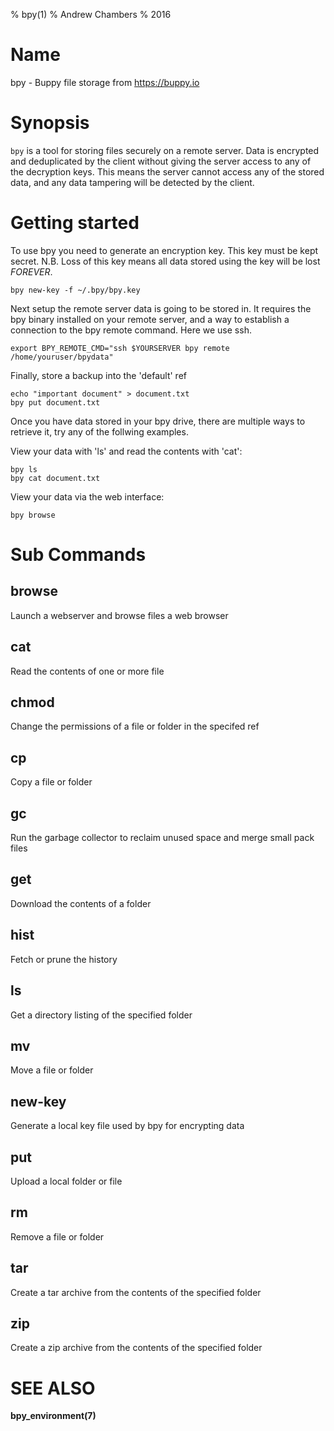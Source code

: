 % bpy(1)
% Andrew Chambers
% 2016

# Name

bpy - Buppy file storage from https://buppy.io

# Synopsis

``bpy`` is a tool for storing files securely on a remote server.
Data is encrypted and deduplicated by the client without giving the server access
to any of the decryption keys. This means the server cannot access
any of the stored data, and any data tampering will be detected by the 
client.


# Getting started

To use bpy you need to generate an encryption key. This key must be
kept secret. N.B. Loss of this key means all data stored using
the key will be lost *FOREVER*.

```
bpy new-key -f ~/.bpy/bpy.key
```

Next setup the remote server data is going to be stored in. It requires
the bpy binary installed on your remote server, and a way to establish a connection
to the bpy remote command. Here we use ssh.
```
export BPY_REMOTE_CMD="ssh $YOURSERVER bpy remote /home/youruser/bpydata"
```

Finally, store a backup into the 'default' ref

```
echo "important document" > document.txt
bpy put document.txt
```

Once you have data stored in your bpy drive, there are multiple ways to retrieve it, try any
of the follwing examples.

View your data with 'ls' and read the contents with 'cat':

```
bpy ls
bpy cat document.txt
```

View your data via the web interface:

```
bpy browse
```

# Sub Commands

## browse
Launch a webserver and browse files a web browser

## cat
Read the contents of one or more file

## chmod
Change the permissions of a file or folder in the specifed ref

## cp
Copy a file or folder

## gc
Run the garbage collector to reclaim unused space and merge small pack files

## get
Download the contents of a folder

## hist
Fetch or prune the history

## ls
Get a directory listing of the specified folder

## mv
Move a file or folder

## new-key
Generate a local key file used by bpy for encrypting data

## put
Upload a local folder or file

## rm
Remove a file or folder

## tar
Create a tar archive from the contents of the specified folder

## zip
Create a zip archive from the contents of the specified folder

# SEE ALSO

**bpy_environment(7)**
